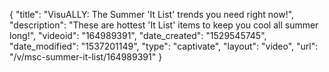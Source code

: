 {
    "title": "VisuALLY: The Summer 'It List' trends you need right now!",
    "description": "These are hottest 'It List' items to keep you cool all summer long!",
    "videoid": "164989391",
    "date_created": "1529545745",
    "date_modified": "1537201149",
    "type": "captivate",
    "layout": "video",
    "url": "\/v\/msc-summer-it-list\/164989391"
}